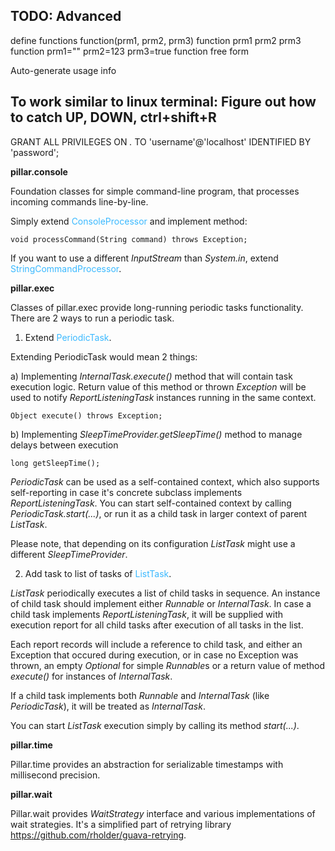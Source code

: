 TODO: Advanced
----
define functions
	function(prm1, prm2, prm3)
	function prm1 prm2 prm3
	function prm1="" prm2=123 prm3=true
	function free form

Auto-generate usage info

To work similar to linux terminal:
	Figure out how to catch UP, DOWN, ctrl+shift+R
----


GRANT ALL PRIVILEGES ON *.* TO 'username'@'localhost' IDENTIFIED BY 'password';

**pillar.console**

Foundation classes for simple command-line program, that processes incoming commands line-by-line.

Simply extend <span style="color:#3BB9FF">ConsoleProcessor</span> and implement method:

	void processCommand(String command) throws Exception;

If you want to use a different *InputStream* than *System.in*, extend <span style="color:#3BB9FF">StringCommandProcessor</span>.

**pillar.exec**

Classes of pillar.exec provide long-running periodic tasks functionality.
There are 2 ways to run a periodic task.

1. Extend <span style="color:#3BB9FF">PeriodicTask</span>.

Extending PeriodicTask would mean 2 things:

a) Implementing *InternalTask.execute()* method that will contain task execution logic. Return value of this method or thrown *Exception* will be used to notify *ReportListeningTask* instances running in the same context.

	Object execute() throws Exception;
	
b) Implementing *SleepTimeProvider.getSleepTime()* method to manage delays between execution

	long getSleepTime();
	
*PeriodicTask* can be used as a self-contained context, which also supports self-reporting in case it's concrete subclass implements *ReportListeningTask*.
You can start self-contained context by calling *PeriodicTask.start(...)*, or run it as a child task in larger context of parent *ListTask*.

Please note, that depending on its configuration *ListTask* might use a different *SleepTimeProvider*.



2. Add task to list of tasks of <span style="color:#3BB9FF">ListTask</span>.

*ListTask* periodically executes a list of child tasks in sequence.
An instance of child task should implement either *Runnable* or *InternalTask*.
In case a child task implements *ReportListeningTask*, it will be supplied with execution report for all child tasks after execution of all tasks in the list.

Each report records will include a reference to child task, and either an Exception that occured during execution, or in case no Exception was thrown, an empty *Optional* for simple *Runnable*s or a return value of method *execute()* for instances of *InternalTask*.

If a child task implements both *Runnable* and *InternalTask* (like *PeriodicTask*), it will be treated as *InternalTask*.

You can start *ListTask* execution simply by calling its method *start(...)*.

**pillar.time**

Pillar.time provides an abstraction for serializable timestamps with millisecond precision.

**pillar.wait**

Pillar.wait provides *WaitStrategy* interface and various implementations of wait strategies.
It's a simplified part of retrying library https://github.com/rholder/guava-retrying.
